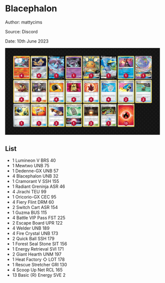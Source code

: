 # Blacephalon

Author: mattycims

Source: Discord

Date: 10th June 2023

![decklist](../../images/SVI/Blacephalon/2-%20Blacephalon.png)

## List

* 1 Lumineon V BRS 40
* 1 Mewtwo UNB 75
* 1 Dedenne-GX UNB 57
* 4 Blacephalon UNB 32
* 1 Cramorant V SSH 155
* 1 Radiant Greninja ASR 46
* 4 Jirachi TEU 99
* 1 Oricorio-GX CEC 95
* 4 Fiery Flint DRM 60
* 2 Switch Cart ASR 154
* 1 Guzma BUS 115
* 4 Battle VIP Pass FST 225
* 2 Escape Board UPR 122
* 4 Welder UNB 189
* 4 Fire Crystal UNB 173
* 2 Quick Ball SSH 179
* 1 Forest Seal Stone SIT 156
* 1 Energy Retrieval SVI 171
* 2 Giant Hearth UNM 197
* 1 Heat Factory ◇ LOT 178
* 1 Rescue Stretcher GRI 130
* 4 Scoop Up Net RCL 165
* 13 Basic {R} Energy SVE 2
